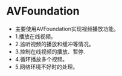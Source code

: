 # AVFoundation
- 主要使用AVFoundation实现视频播放功能。
- 1.播放在线视频。
- 2.监听视频的播放和缓冲等情况。
- 3.控制在线视频的播放、暂停.
- 4.循环播放多个视频。
- 5.网络环境不好时的处理。
